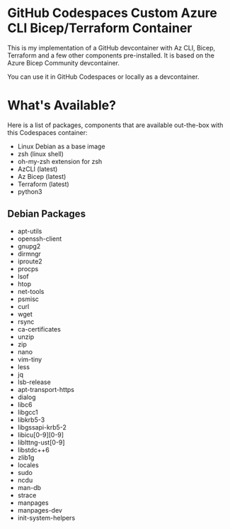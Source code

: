# GitHub Codespaces Custom Azure CLI Bicep/Terraform Container
This is my implementation of a GitHub devcontainer with Az CLI, Bicep, Terraform and a few other components pre-installed. It is based on the Azure Bicep Community devcontainer.

You can use it in GitHub Codespaces or locally as a devcontainer.

# What's Available?
Here is a list of packages, components that are available out-the-box with this Codespaces container:

- Linux Debian as a base image
- zsh (linux shell)
- oh-my-zsh extension for zsh
- AzCLI (latest)
- Az Bicep (latest)
- Terraform (latest)
- python3

## Debian Packages

- apt-utils
- openssh-client
- gnupg2
- dirmngr
- iproute2
- procps
- lsof
- htop
- net-tools
- psmisc
- curl
- wget
- rsync
- ca-certificates
- unzip
- zip
- nano
- vim-tiny
- less
- jq
- lsb-release
- apt-transport-https
- dialog
- libc6
- libgcc1
- libkrb5-3
- libgssapi-krb5-2
- libicu[0-9][0-9]
- liblttng-ust[0-9]
- libstdc++6
- zlib1g
- locales
- sudo
- ncdu
- man-db
- strace
- manpages
- manpages-dev
- init-system-helpers
